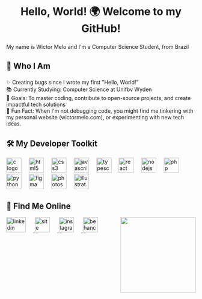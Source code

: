 <h1 align="center">Hello, World! 🌍 Welcome to my GitHub!</h1>

###

<p align="left">My name is Wictor Melo and I'm a Computer Science Student, from Brazil</p>

###

<h2 align="left">🎯 Who I Am</h2>

###

<p align="left">✨ Creating bugs since I wrote my first "Hello, World!"<br>📚 Currently Studying: Computer Science at Unifbv Wyden<br>🎯 Goals: To master coding, contribute to open-source projects, and create impactful tech solutions<br>🎲 Fun Fact: When I'm not debugging code, you might find me tinkering with my personal website (wictormelo.com), or experimenting with new tech ideas.</p>

###

<h2 align="left">🛠️ My Developer Toolkit</h2>

<div align="left"> 
  <img src="https://cdn.jsdelivr.net/gh/devicons/devicon/icons/c/c-plain.svg" height="40" alt="c logo" /> 
  <img width="12" /> 
  <img src="https://cdn.jsdelivr.net/gh/devicons/devicon/icons/html5/html5-plain-wordmark.svg" height="40" alt="html5 logo" /> 
  <img width="12" /> 
  <img src="https://cdn.jsdelivr.net/gh/devicons/devicon/icons/css3/css3-plain-wordmark.svg" height="40" alt="css3 logo" /> 
  <img width="12" /> 
  <img src="https://cdn.jsdelivr.net/gh/devicons/devicon/icons/javascript/javascript-plain.svg" height="40" alt="javascript logo" /> 
  <img width="12" /> 
  <img src="https://cdn.jsdelivr.net/gh/devicons/devicon/icons/typescript/typescript-plain.svg" height="40" alt="typescript logo" /> 
  <img width="12" /> 
  <img src="https://cdn.jsdelivr.net/gh/devicons/devicon/icons/react/react-original-wordmark.svg" height="40" alt="react logo" /> 
  <img width="12" /> 
  <img src="https://cdn.jsdelivr.net/gh/devicons/devicon/icons/nodejs/nodejs-original.svg" height="40" alt="nodejs logo" />
  <img width="12" /> 
  <img src="https://cdn.jsdelivr.net/gh/devicons/devicon/icons/php/php-plain.svg" height="40" alt="php logo" /> 
  <img width="12" /> 
  <img src="https://cdn.jsdelivr.net/gh/devicons/devicon/icons/python/python-original.svg" height="40" alt="python logo" /> 
  <img width="12" /> 
  <img src="https://cdn.jsdelivr.net/gh/devicons/devicon/icons/figma/figma-original.svg" height="40" alt="figma logo" /> 
  <img width="12" /> 
  <img src="https://cdn.jsdelivr.net/gh/devicons/devicon/icons/photoshop/photoshop-plain.svg" height="40" alt="photoshop logo" /> 
  <img width="12" /> 
  <img src="https://cdn.jsdelivr.net/gh/devicons/devicon/icons/illustrator/illustrator-plain.svg" height="40" alt="illustrator logo" /> 
</div>

<h2 align="left">🤝 Find Me Online</h2>

<img align="right" height="200" src="https://media.tenor.com/oyfJ-A_D9LcAAAAM/turma-do-cocoric%C3%B3-julio-cocoric%C3%B3.gif" />

<div align="left">
  <a href="https://www.linkedin.com/in/wictormelo/" target="_blank">
    <img src="https://cdn.jsdelivr.net/gh/devicons/devicon@latest/icons/linkedin/linkedin-original.svg" width="52" height="40" style="margin-right: 20px;" alt="linkedin logo" />
  </a>
  <a href="https://www.wictormelo.com/" target="_blank">
    <img src="https://github.com/user-attachments/assets/8396963d-c6b6-4870-af1a-ae6ff8f99b20" height="40" style="margin-right: 20px;" alt="site logo" />
  </a>
  <a href="https://www.instagram.com/wictormannuel/" target="_blank">
    <img src="https://cdn-icons-png.flaticon.com/512/174/174855.png" height="40" style="margin-right: 20px;" alt="instagram logo" />
  </a>
  <a href="https://www.behance.net/wictormeloo" target="_blank">
    <img src="https://cdn.jsdelivr.net/gh/devicons/devicon/icons/behance/behance-original.svg" height="40" alt="behance logo" />
  </a>
</div>
